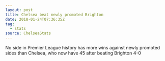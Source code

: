 ```yaml
---  
layout: post
title: Chelsea beat newly promoted Brighton
date: 2018-01-24T07:36:35Z
tag:
  - stats
source: ChelseaStats
---
```

 

No side in Premier League history has more wins against newly promoted sides than Chelsea, who now have 45 after beating Brighton 4-0